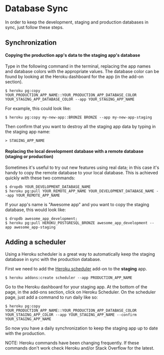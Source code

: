 # Database Sync

In order to keep the development, staging and production databases in sync, just follow these steps.

## Synchronization

#### Copying the production app's data to the staging app's database

Type in the following command in the terminal, replacing the app names and database colors with the appropriate values. The database color can be found by looking at the Heroku dashboard for the app (in the add-on section).

```console
$ heroku pg:copy YOUR_PRODUCTION_APP_NAME::YOUR_PRODUCTION_APP_DATABASE_COLOR YOUR_STAGING_APP_DATABASE_COLOR --app YOUR_STAGING_APP_NAME
```
For example, this could look like:

```console
$ heroku pg:copy my-new-app::BRONZE BRONZE --app my-new-app-staging
```

Then confirm that you want to destroy all the staging app data by typing in the staging app name:

```console
> STAGING_APP_NAME
```

#### Replacing the local development database with a remote database (staging or production)
Sometimes it's useful to try out new features using real data; in this case it's handy to copy the remote database to your local database. This is achieved quickly with these two commands:

```console
$ dropdb YOUR_DEVELOPMENT_DATABASE_NAME
$ heroku pg:pull YOUR_REMOTE_APP_NAME YOUR_DEVELOPMENT_DATABASE_NAME --app YOUR_REMOTE_APP_NAME
```


If your app's name is "Awesome app" and you want to copy the staging database, this would look like:

```console
$ dropdb awesome_app_development;
$ heroku pg:pull HEROKU_POSTGRESQL_BRONZE awesome_app_development --app awesome_app-staging
```

## Adding a scheduler

Using a Heroku scheduler is a great way to automatically keep the staging database in sync with the production database.

First we need to add the [Heroku scheduler](https://elements.heroku.com/addons/scheduler) add-on to the **staging** app.

```
$ heroku addons:create scheduler --app PRODUCTION_APP_NAME
```

Go to the Heroku dashboard for your staging app. At the bottom of the page, in the add-ons section, click on Heroku Scheduler. On the scheduler page, just add a command to run daily like so:
```
$ heroku pg:copy YOUR_PRODUCTION_APP_NAME::YOUR_PRODUCTION_APP_DATABASE_COLOR YOUR_STAGING_APP_COLOR --app YOUR_STAGING_APP_NAME --confirm YOUR_STAGING_APP_NAME
```
So now you have a daily synchronization to keep the staging app up to date with the production.

NOTE: Heroku commands have been changing frequently. If these commands don't work check Heroku and/or Stack Overflow for the latest.

